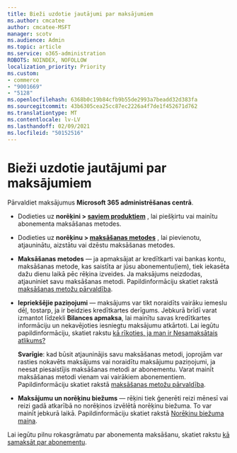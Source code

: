```yaml
---
title: Bieži uzdotie jautājumi par maksājumiem
ms.author: cmcatee
author: cmcatee-MSFT
manager: scotv
ms.audience: Admin
ms.topic: article
ms.service: o365-administration
ROBOTS: NOINDEX, NOFOLLOW
localization_priority: Priority
ms.custom:
- commerce
- "9001669"
- "5128"
ms.openlocfilehash: 6368b0c19b84cfb9b55de2993a7beadd32d383fa
ms.sourcegitcommit: 43b6305cea25cc87ec2226a4f7de1f452671d762
ms.translationtype: MT
ms.contentlocale: lv-LV
ms.lasthandoff: 02/09/2021
ms.locfileid: "50152516"
---
```

# <a name="payment-faq"></a>Bieži uzdotie jautājumi par maksājumiem

Pārvaldiet maksājumus **Microsoft 365 administrēšanas centrā**.

- Dodieties uz **norēķini > [saviem produktiem](https://go.microsoft.com/fwlink/p/?linkid=842054)** , lai piešķirtu vai mainītu abonementa maksāšanas metodes.
- Dodieties uz **norēķinu > [maksāšanas metodes](https://go.microsoft.com/fwlink/p/?linkid=2018806)** , lai pievienotu, atjauninātu, aizstātu vai dzēstu maksāšanas metodes.

- **Maksāšanas metodes** — ja apmaksājat ar kredītkarti vai bankas kontu, maksāšanas metode, kas saistīta ar jūsu abonementu(iem), tiek iekasēta dažu dienu laikā pēc rēķina izveides. Ja maksājums neizdodas, atjauniniet savu maksāšanas metodi. Papildinformāciju skatiet rakstā [maksāšanas metožu pārvaldība](https://docs.microsoft.com/microsoft-365/commerce/billing-and-payments/manage-payment-methods).

- **Iepriekšējie paziņojumi** — maksājums var tikt noraidīts vairāku iemeslu dēļ, tostarp, ja ir beidzies kredītkartes derīgums. Jebkurā brīdī varat izmantot līdzekli **Bilances apmaksa**, lai mainītu savas kredītkartes informāciju un nekavējoties iesniegtu maksājumu atkārtoti. Lai iegūtu papildinformāciju, skatiet rakstu [kā rīkoties, ja man ir Nesamaksātais atlikums?](https://docs.microsoft.com/microsoft-365/commerce/billing-and-payments/pay-for-your-subscription#what-if-i-have-an-outstanding-balance)

    **Svarīgie**: kad būsit atjauninājis savu maksāšanas metodi, joprojām var rasties nokavēts maksājums vai noraidītu maksājumu paziņojumi, ja neesat piesaistījis maksāšanas metodi ar abonementu. Varat mainīt maksāšanas metodi vienam vai vairākiem abonementiem. Papildinformāciju skatiet rakstā [maksāšanas metožu pārvaldība](https://docs.microsoft.com/microsoft-365/commerce/billing-and-payments/manage-payment-methods).

- **Maksājumu un norēķinu biežums** — rēķini tiek ģenerēti reizi mēnesī vai reizi gadā atkarībā no norēķinos izvēlētā norēķinu biežuma. To var mainīt jebkurā laikā. Papildinformāciju skatiet rakstā [Norēķinu biežuma maiņa](https://docs.microsoft.com/microsoft-365/commerce/billing-and-payments/change-payment-frequency).

Lai iegūtu pilnu rokasgrāmatu par abonementa maksāšanu, skatiet rakstu [kā samaksāt par abonementu](https://docs.microsoft.com/microsoft-365/commerce/billing-and-payments/pay-for-your-subscription).
